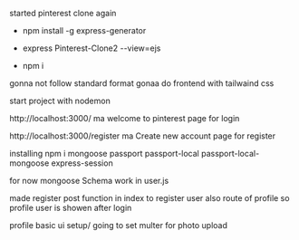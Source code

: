 started pinterest clone again

- npm install -g express-generator 

- express Pinterest-Clone2 --view=ejs
- npm i

gonna not follow standard format
gonaa do frontend with tailwaind css

start project with nodemon

http://localhost:3000/ ma welcome to pinterest page for login

http://localhost:3000/register ma Create new account page for register

installing npm i mongoose passport passport-local passport-local-mongoose express-session

for now mongoose Schema work in user.js 

made register post function in index to register user
also route of profile so profile user is showen after login

profile basic ui setup/ going to set multer for photo upload